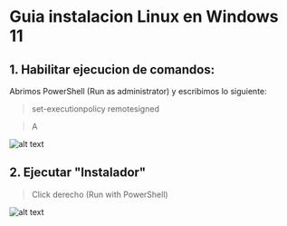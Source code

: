 # Guia instalacion Linux en Windows 11
## 1. Habilitar ejecucion de comandos:

Abrimos PowerShell (Run as administrator) y escribimos lo siguiente:
>set-executionpolicy remotesigned

>A

![alt text](https://github.com/ibaicolegio/FStudenVitoria/blob/main/1.Linux%20in%20Windows%2011/Habilitar.png)

## 2. Ejecutar "Instalador"

>Click derecho (Run with PowerShell)

![alt text](https://github.com/ibaicolegio/FStudenVitoria/blob/main/1.Linux%20in%20Windows%2011/Instalador.png)

